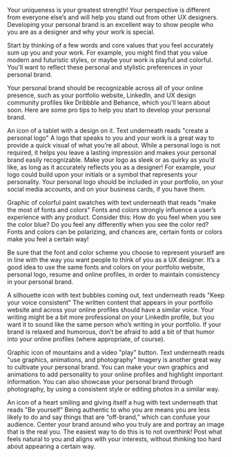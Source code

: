Your uniqueness is your greatest strength! Your perspective is different from everyone else’s and will help you stand out from other UX designers. Developing your personal brand is an excellent way to show people who you are as a designer and why your work is special.

Start by thinking of a few words and core values that you feel accurately sum up you and your work. For example, you might find that you value modern and futuristic styles, or maybe your work is playful and colorful. You'll want to reflect these personal and stylistic preferences in your personal brand. 

Your personal brand should be recognizable across all of your online presence, such as your portfolio website, LinkedIn, and UX design community profiles like Dribbble and Behance, which you'll learn about soon. Here are some pro tips to help you start to develop your personal brand.

An icon of a tablet with a design on it. Text underneath reads "create a personal logo"
A logo that speaks to you and your work is a great way to provide a quick visual of what you’re all about. While a personal logo is not required, it helps you leave a lasting impression and makes your personal brand easily recognizable. Make your logo as sleek or as quirky as you’d like, as long as it accurately reflects you as a designer! For example, your logo could build upon your initials or a symbol that represents your personality. Your personal logo should be included in your portfolio, on your social media accounts, and on your business cards, if you have them. 

Graphic of colorful paint swatches with text underneath that reads "make the most of fonts and colors"
Fonts and colors strongly influence a user’s experience with any product. Consider this: How do you feel when you see the color blue? Do you feel any differently when you see the color red? Fonts and colors can be polarizing, and chances are, certain fonts or colors make you feel a certain way!

Be sure that the font and color scheme you choose to represent yourself are in line with the way you want people to think of you as a UX designer. It’s a good idea to use the same fonts and colors on your portfolio website, personal logo, resume and online profiles, in order to maintain consistency in your personal brand.

A silhouette icon with text bubbles coming out, text underneath reads "Keep your voice consistent"
The written content that appears in your portfolio website and across your online profiles should have a similar voice. Your writing might be a bit more professional on your LinkedIn profile, but you want it to sound like the same person who’s writing in your portfolio. If your brand is relaxed and humorous, don’t be afraid to add a bit of that humor into your online profiles (where appropriate, of course).

Graphic icon of mountains and a video "play" button. Text underneath reads "use graphics, animations, and photography"
Imagery is another great way to cultivate your personal brand. You can make your own graphics and animations to add personality to your online profiles and highlight important information. You can also showcase your personal brand through photography, by using a consistent style or editing photos in a similar way.

An icon of a heart smiling and giving itself a hug with text underneath that reads "Be yourself"
Being authentic to who you are means you are less likely to do and say things that are “off-brand,” which can confuse your audience. Center your brand around who you truly are and portray an image that is the real you. The easiest way to do this is to not overthink! Post what feels natural to you and aligns with your interests, without thinking too hard about appearing a certain way.